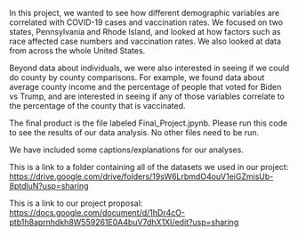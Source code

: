 In this project, we wanted to see how different demographic variables are correlated with COVID-19 cases and vaccination rates. We focused on two states, Pennsylvania and Rhode Island, and looked at how factors such as race affected case numbers and vaccination rates. We also looked at data from across the whole United States.

Beyond data about individuals, we were also interested in seeing if we could do county by county comparisons. For example, we found data about average county income and the percentage of people that voted for  Biden vs Trump, and are interested in seeing if any of those variables correlate to the percentage of the county that is vaccinated.

The final product is the file labeled Final_Project.jpynb. Please run this code to see the results of our data analysis. No other files need to be run. 

We have included some captions/explanations for our analyses.

This is a link to a folder containing all of the datasets we used in our project:
https://drive.google.com/drive/folders/19sW6LrbmdO4ouV1eiGZmisUb-8ptdluN?usp=sharing  

This is a link to our project proposal:
https://docs.google.com/document/d/1hDr4cO-ptb1h8aprnhdkh8W559261E0A4buV7dhX1XI/edit?usp=sharing
